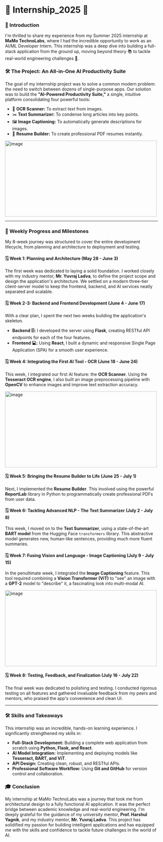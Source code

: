 # 🚀 Internship_2025 🤖

### 🌟 Introduction
I'm thrilled to share my experience from my Summer 2025 internship at **MaMo TechnoLabs**, where I had the incredible opportunity to work as an AI/ML Developer Intern. This internship was a deep dive into building a full-stack application from the ground up, moving beyond theory 📚 to tackle real-world engineering challenges 🔧.

### 🛠️ The Project: An All-in-One AI Productivity Suite
The goal of my internship project was to solve a common modern problem: the need to switch between dozens of single-purpose apps. Our solution was to build the **"AI-Powered Productivity Suite,"** a single, intuitive platform consolidating four powerful tools:

*   📝 **OCR Scanner:** To extract text from images.
*   ✂️ **Text Summarizer:** To condense long articles into key points.
*   🖼️ **Image Captioning:** To automatically generate descriptions for images.
*   📄 **Resume Builder:** To create professional PDF resumes instantly.

<img width="500" height="250" alt="image" src="https://github.com/user-attachments/assets/b5b97c97-49b6-493b-acf0-59932693f733" />


---

### 📅 Weekly Progress and Milestones
My 8-week journey was structured to cover the entire development lifecycle, from planning and architecture to deployment and testing.

#### 🗓️ **Week 1: Planning and Architecture (May 28 - June 3)**
The first week was dedicated to laying a solid foundation. I worked closely with my industry mentor, **Mr. Yuvraj Ladva**, to define the project scope and design the application's architecture. We settled on a modern three-tier client-server model to keep the frontend, backend, and AI services neatly separated and scalable.

#### 🗓️ **Week 2-3: Backend and Frontend Development (June 4 - June 17)**
With a clear plan, I spent the next two weeks building the application's skeleton.
*   **Backend 🗄️:** I developed the server using **Flask**, creating RESTful API endpoints for each of the four features.
*   **Frontend 💻:** Using **React**, I built a dynamic and responsive Single Page Application (SPA) for a smooth user experience.

#### 🗓️ **Week 4: Integrating the First AI Tool - OCR (June 18 - June 24)**
This week, I integrated our first AI feature: the **OCR Scanner**. Using the **Tesseract OCR engine**, I also built an image preprocessing pipeline with **OpenCV** to enhance images and improve text extraction accuracy.

<img width="500" height="250" alt="image" src="https://github.com/user-attachments/assets/7f231f3d-ff62-4965-a1e6-22c5444d475b" />


#### 🗓️ **Week 5: Bringing the Resume Builder to Life (June 25 - July 1)**
Next, I implemented the **Resume Builder**. This involved using the powerful **ReportLab** library in Python to programmatically create professional PDFs from user data.

#### 🗓️ **Week 6: Tackling Advanced NLP - The Text Summarizer (July 2 - July 8)**
This week, I moved on to the **Text Summarizer**, using a state-of-the-art **BART model** from the Hugging Face `transformers` library. This abstractive model generates new, human-like sentences, providing much more fluent summaries.

#### 🗓️ **Week 7: Fusing Vision and Language - Image Captioning (July 9 - July 15)**
In the penultimate week, I integrated the **Image Captioning** feature. This tool required combining a **Vision Transformer (ViT)** to "see" an image with a **GPT-2** model to "describe" it, a fascinating look into multi-modal AI.

<img width="500" height="250" alt="image" src="https://github.com/user-attachments/assets/acea364d-f19d-4cb0-bf29-addade8e3d0a" />


#### 🗓️ **Week 8: Testing, Feedback, and Finalization (July 16 - July 22)**
The final week was dedicated to polishing and testing. I conducted rigorous testing on all features and gathered invaluable feedback from my peers and mentors, who praised the app's convenience and clean UI.

---

### 🛠️ **Skills and Takeaways**
This internship was an incredible, hands-on learning experience. I significantly strengthened my skills in:
*   **Full-Stack Development:** Building a complete web application from scratch using **Python, Flask, and React**.
*   **AI Model Integration:** Implementing and deploying models like **Tesseract, BART, and ViT**.
*   **API Design:** Creating clean, robust, and RESTful APIs.
*   **Professional Software Workflow:** Using **Git and GitHub** for version control and collaboration.

### 🎓 **Conclusion**
My internship at MaMo TechnoLabs was a journey that took me from architectural design to a fully functional AI application. It was the perfect bridge between academic knowledge and real-world engineering. I'm deeply grateful for the guidance of my university mentor, **Prof. Harshul Yagnik**, and my industry mentor, **Mr. Yuvraj Ladva**. This project has solidified my passion for building intelligent applications and has equipped me with the skills and confidence to tackle future challenges in the world of AI.
